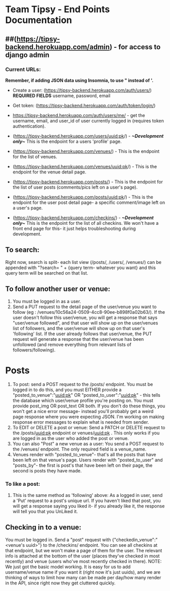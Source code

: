 # Team Tipsy - End Points Documentation
##(https://tipsy-backend.herokuapp.com/admin) - for access to django admin
---
### Current URLs:

**Remember, if adding JSON data using Insomnia, to use " instead of '.**


- Create a user: (https://tipsy-backend.herokuapp.com/auth/users/)
     **REQUIRED FIELDS**
     username, password, email 
 
- Get token: (https://tipsy-backend.herokuapp.com/auth/token/login/)
 
- https://tipsy-backend.herokuapp.com/auth/users/me/  - get the username, email, and user_id of user currently logged in (requires token authentication).
 
- (https://tipsy-backend.herokuapp.com/users/<uuid:pk>/) - ***~Development only~***
This is the endpoint for a users 'profile' page. 
 
- (https://tipsy-backend.herokuapp.com/venues/) - This is the endpoint for the list of venues. 
 
- (https://tipsy-backend.herokuapp.com/venues/<uuid:pk>/) - This is the endpoint for the venue detail page. 
 
 
- (https://tipsy-backend.herokuapp.com/posts/) - This is the endpoint for the list of user posts (comments/pics left on a user's page). 
 
- (https://tipsy-backend.herokuapp.com/posts/<uuid:pk>/) - This is the endpoint for the user post detail page- a specific comment/image left on a user's page. 

- (https://tipsy-backend.herokuapp.com/checkins/) - ***~Development only~*** 
 This is the endpoint for the list of all checkins. We won't have a front end page for this- it just helps troubleshooting during development. 

## To search:
Right now, search is split- each list view (/posts/, /users/, /venues/) can be appended with "?search= " + {query term- whatever you want} and this query term will be searched on that list. 

## To **follow** another user or venue:
1. You must be logged in as a user.
2. Send a PUT request to the detail page of the user/venue you want to follow (eg : /venues/10c56a24-0509-4cc8-90ee-b898f0a02b63/). If the user doesn't follow this user/venue, you will get a response that says "user/venue followed", and that user will show up on the user/venues list of followers, and the user/venue will show up on that user's 'following' list. If the user already follows that user/venue, the PUT request will generate a response that the user/venue has been unfollowed (and remove everything from relevant lists of followers/following).

# Posts 
1. To post: send a POST request to the /posts/ endpoint. You must be logged in to do this, and you must EITHER provide a "posted_to_venue":"<uuid:pk>" OR "posted_to_user":"<uuid:pk>" - this tells the database which user/venue profile you're posting on. You must provide post_img OR post_text OR both. If you don't do these things, you won't get a nice error message- instead you'll probably get a weird page response where you were expecting JSON. I'm working on making response error messages to explain what is needed from sender. 
2. To EDIT or DELETE a post or venue: Send a PATCH or DELETE request to the /posts/<uuid:pk> endpoint or venues/<uuid:pk> . This only works if you are logged in as the user who added the post or venue.
3. You can also "Post" a new venue as a user: You send a POST request to the /venues/ endpoint. The only required field is a venue_name. 
4. Venues render with "posted_to_venue"- that's all the posts that have been left on that venue's page. Users render with "posted_to_user" and "posts_by"- the first is post's that have been left on their page, the second is posts they have made. 

### To **like** a post:
1. This is the same method as 'following' above: As a logged in user, send a 'Put' request to a post's unique url. If you haven't liked that post, you will get a response saying you liked it- if you already like it, the response will tell you that you UnLiked it. 

## Checking in to a venue: 
You must be logged in. Send a "post" request with {"checkedin_venue":"<venue's uuid>"} to the /checkins/ endpoint. You can see all checkins at that endpoint, but we won't make a page of them for the user. The relevant info is attached at the bottom of the user (places they've checked in most recently) and venue (users who've most recently checked in there). NOTE: We just got the basic model working. It is easy for us to add username/venue name if you want it (right now it's just uuids), and we are thinking of ways to limit how many can be made per day/how many render in the API, since right now they get cluttered quickly. 